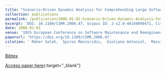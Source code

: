```yaml
---
title: "Scenario-Driven Dynamic Analysis for Comprehending Large Software Systems"
collection: publications
permalink: /publication/2006-01-01-Scenario-Driven-Dynamic-Analysis-for-Comprehending-Large-Software-Systems
excerpt: 'DOI: 10.1109/CSMR.2006.47, Scopus ID: 2-s2.0-46149098471, Cited by: 25'
date: 2006-01-01
venue: '10th European Conference on Software Maintenance and Reengineering (CSMR 2006), 22-24 March 2006, Bari, Italy'
paperurl: 'https://doi.org/10.1109/CSMR.2006.47'
citation: ' Maher Salah,  Spiros Mancoridis,  Giuliano Antoniol,  Massimiliano Di Penta, &quot;Scenario-Driven Dynamic Analysis for Comprehending Large Software Systems.&quot; 10th European Conference on Software Maintenance and Reengineering (CSMR 2006), 22-24 March 2006, Bari, Italy, 2006.'
---
```

[Bibtex](https://dblp.org/rec/bib/conf/csmr/SalahMAP06)

[Access paper here](https://doi.org/10.1109/CSMR.2006.47){:target="_blank"}
